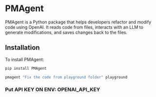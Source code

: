 # PMAgent

PMAgent is a Python package that helps developers refactor and modify code using OpenAI. It reads code from files, interacts with an LLM to generate modifications, and saves changes back to the files.

## Installation

To install PMAgent:

```bash
pip install PMAgent

pmagent "Fix the code from playground folder" playground

```
### Put API KEY ON ENV: OPENAI_API_KEY